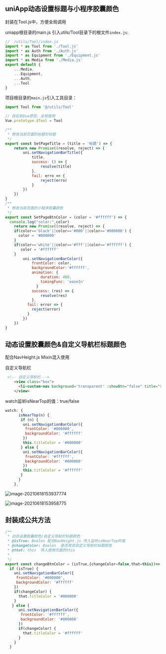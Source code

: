 ## uniApp动态设置标题与小程序胶囊颜色

封装在Tool.js中，方便全局调用

uniapp根目录的main.js 引入utils/Tool目录下的根文件`index.js`:

```js
//  /utils/Tool/index.js
import * as Tool from './Tool.js'
import * as Auth from './Auth.js'
import * as Equipment from './Equipment.js'
import * as Media from './Media.js'
export default {
	...Media,
	...Equipment,
	...Auth,
	...Tool
}


```

项目根目录的`main.js`引入工具目录：

```js
import Tool from '@/utils/Tool'

// 挂在到Vue原型，全局使用
Vue.prototype.$Tool = Tool
```



```js
/**
 * 修改当前页面的标题栏标题
 */
export const SetPageTitle = (title = '标题') => {
	return new Promise((resolve, reject) => {
		uni.setNavigationBarTitle({
			title,
			success: () => {
				resolve(title)
			},
			fail: erro => {
				reject(erro)
			}
		})
	})
}
/**
 * 修改当前页面的小程序胶囊颜色
 */
export const SetPageBtnColor = (color = '#ffffff') => {
  console.log("color:",color)
	return new Promise((resolve, reject) => {
    if(color=='black'||color=='#000'||color=='#000000') {
      color = '#000000'
    }
    if(color=='white'||color=='#fff'||color=='#ffffff') {
       color = '#ffffff'
    }
		uni.setNavigationBarColor({
			frontColor: color,
      		backgroundColor:'#ffffff',
            animation: {
                duration: 400,
                timingFunc: 'easeIn'
              }
			success: (res) => {
				resolve(res)
			},
          fail: error => {
            reject(error)
          }
		})
	})
}
```

## 动态设置胶囊颜色&自定义导航栏标题颜色

配合NavHeight.js Mixin混入使用

自定义导航栏

```html
 <!-- 自定义导航栏 -->
    <view class="box">
      <li-custom-nav background='transparent' :showBtn="false" title="首页" :showPlace="true" :color="titleColor"></li-custom-nav>
    </view>
```

watch监听isNearTop的值：true/false

```js
watch: {
      isNearTop(n) {
       if (n) {
        uni.setNavigationBarColor({
         frontColor: '#000000',
         backgroundColor: '#ffffff'
        })
        this.titleColor = '#000000'
       } else {
        uni.setNavigationBarColor({
         frontColor: '#ffffff',
         backgroundColor: '#000000'
        })
        this.titleColor = '#ffffff'
       }
      }
    },
```

![image-20210618153937774](https://i.loli.net/2021/06/18/wrSGatWAXcxNuQU.png)

![image-20210618153958775](https://i.loli.net/2021/06/18/OJnEigY8Hzq9pvA.png)

## 封装成公共方法

```js
/**
 * 动态设置胶囊颜色/自定义导航栏标题颜色
 * @isTrue: Boolen 配合NavHeight.js 传入监听isNearTop的值
 * @changeColor: Boolen  是否改变自定义导航栏标题颜色
 * @that: this  传入使用页面的this
 * 
 */
export const changeBtnColor = (isTrue,{changeColor=false,that=this})=> {
  if (isTrue) {
    uni.setNavigationBarColor({
     frontColor: '#000000',
     backgroundColor: '#ffffff'
    })
    if(changeColor) {
      that.titleColor = '#000000'
    }
   } else {
      uni.setNavigationBarColor({
       frontColor: '#ffffff',
       backgroundColor: '#000000'
      })
      if(changeColor) {
        that.titleColor = '#ffffff'
      }
    }
  }
```

